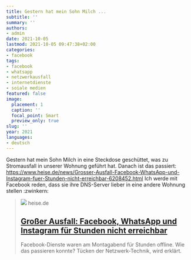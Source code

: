 ```yaml
---
title: Gestern hat mein Sohn Milch ...
subtitle: ''
summary: ''
authors:
- admin
date: 2021-10-05
lastmod: 2021-10-05 09:47:38+02:00
categories:
- facebook
tags:
- facebook
- whatsapp
- netzwerkausfall
- internetdienste
- soiale medien
featured: false
image:
  placement: 1
  caption: ''
  focal_point: Smart
  preview_only: true
slug: ''
year: 2021
languages:
- deutsch
---
```


Gestern hat mein Sohn Milch in eine Steckdose geschüttet, was zu Stromausfall in unserer Wohnung geführt hat. Danach ist das passiert: https://www.heise.de/news/Grosser-Ausfall-Facebook-WhatsApp-und-Instagram-fuer-Stunden-nicht-erreichbar-6208452.html Ich werde mit Facebook reden, dass sie ihre DNS-Server lieber in eine andere Wohnung stellen :zwinkern:
> [![](https://heise.cloudimg.io/bound/1200x1200/q85.png-lossy-85.webp-lossy-85.foil1/_www-heise-de_/imgs/18/3/1/7/8/6/9/1/shutterstock_1300829641-ef54cba3c95ae689.jpeg)](https://www.heise.de/news/Grosser-Ausfall-Facebook-WhatsApp-und-Instagram-fuer-Stunden-nicht-erreichbar-6208452.html)
> heise.de
> ## [Großer Ausfall: Facebook, WhatsApp und Instagram für Stunden nicht erreichbar](https://www.heise.de/news/Grosser-Ausfall-Facebook-WhatsApp-und-Instagram-fuer-Stunden-nicht-erreichbar-6208452.html)
>
>Facebook-Dienste waren am Montagabend für Stunden offline. Wie das passieren konnte? Tücken der Netzwerk-Technik, wird erklärt.